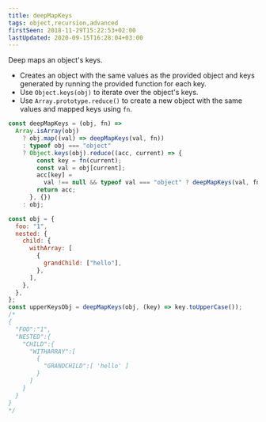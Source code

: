 ```yaml
---
title: deepMapKeys
tags: object,recursion,advanced
firstSeen: 2018-11-29T15:22:53+02:00
lastUpdated: 2020-09-15T16:28:04+03:00
---
```


Deep maps an object's keys.

- Creates an object with the same values as the provided object and keys generated by running the provided function for each key.
- Use `Object.keys(obj)` to iterate over the object's keys.
- Use `Array.prototype.reduce()` to create a new object with the same values and mapped keys using `fn`.

```js
const deepMapKeys = (obj, fn) =>
  Array.isArray(obj)
    ? obj.map((val) => deepMapKeys(val, fn))
    : typeof obj === "object"
    ? Object.keys(obj).reduce((acc, current) => {
        const key = fn(current);
        const val = obj[current];
        acc[key] =
          val !== null && typeof val === "object" ? deepMapKeys(val, fn) : val;
        return acc;
      }, {})
    : obj;
```

```js
const obj = {
  foo: "1",
  nested: {
    child: {
      withArray: [
        {
          grandChild: ["hello"],
        },
      ],
    },
  },
};
const upperKeysObj = deepMapKeys(obj, (key) => key.toUpperCase());
/*
{
  "FOO":"1",
  "NESTED":{
    "CHILD":{
      "WITHARRAY":[
        {
          "GRANDCHILD":[ 'hello' ]
        }
      ]
    }
  }
}
*/
```
